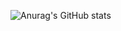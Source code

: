 ![Anurag's GitHub stats](https://github-readme-stats.vercel.app/api?username=juhee067@gmail.com&show_icons=true&theme=radical)
